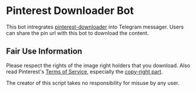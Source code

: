 # Pinterest Downloader Bot

This bot intregrates [pinterest-downloader](limkokhole/pinterest-downloader) into Telegram messager. Users can share the pin url with this bot to download the content.


## Fair Use Information

Please respect the rights of the image right holders that you download. Also read Pinterest's [Terms of Service](https://policy.pinterest.com/en/terms-of-service), especially the [copy-right part](https://policy.pinterest.com/en/copyright).

The creator of this script takes no responsibility for misuse by any user.
